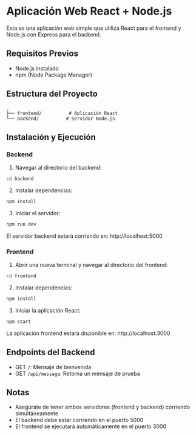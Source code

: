 # Aplicación Web React + Node.js

Esta es una aplicación web simple que utiliza React para el frontend y Node.js con Express para el backend.

## Requisitos Previos

- Node.js instalado
- npm (Node Package Manager)

## Estructura del Proyecto

```
.
├── frontend/          # Aplicación React
└── backend/          # Servidor Node.js
```

## Instalación y Ejecución

### Backend

1. Navegar al directorio del backend:
```bash
cd backend
```

2. Instalar dependencias:
```bash
npm install
```

3. Iniciar el servidor:
```bash
npm run dev
```

El servidor backend estará corriendo en: http://localhost:5000

### Frontend

1. Abrir una nueva terminal y navegar al directorio del frontend:
```bash
cd frontend
```

2. Instalar dependencias:
```bash
npm install
```

3. Iniciar la aplicación React:
```bash
npm start
```

La aplicación frontend estará disponible en: http://localhost:3000

## Endpoints del Backend

- GET `/`: Mensaje de bienvenida
- GET `/api/message`: Retorna un mensaje de prueba

## Notas

- Asegúrate de tener ambos servidores (frontend y backend) corriendo simultáneamente
- El backend debe estar corriendo en el puerto 5000
- El frontend se ejecutará automáticamente en el puerto 3000